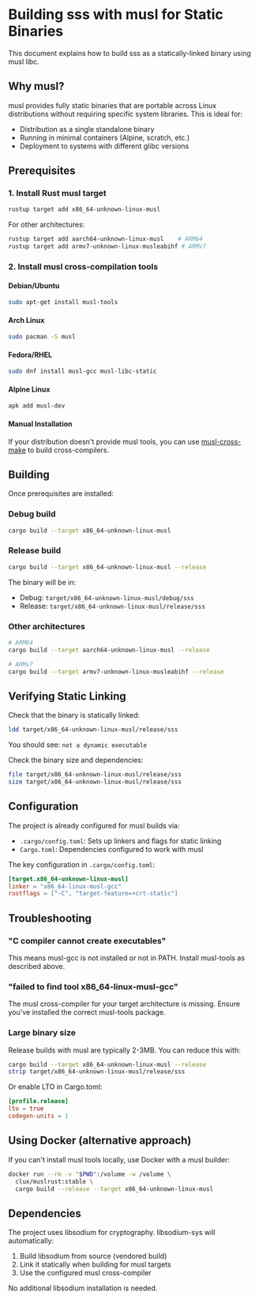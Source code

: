 # Building sss with musl for Static Binaries

This document explains how to build sss as a statically-linked binary using musl libc.

## Why musl?

musl provides fully static binaries that are portable across Linux distributions without requiring specific system libraries. This is ideal for:

- Distribution as a single standalone binary
- Running in minimal containers (Alpine, scratch, etc.)
- Deployment to systems with different glibc versions

## Prerequisites

### 1. Install Rust musl target

```bash
rustup target add x86_64-unknown-linux-musl
```

For other architectures:
```bash
rustup target add aarch64-unknown-linux-musl    # ARM64
rustup target add armv7-unknown-linux-musleabihf # ARMv7
```

### 2. Install musl cross-compilation tools

#### Debian/Ubuntu
```bash
sudo apt-get install musl-tools
```

#### Arch Linux
```bash
sudo pacman -S musl
```

#### Fedora/RHEL
```bash
sudo dnf install musl-gcc musl-libc-static
```

#### Alpine Linux
```bash
apk add musl-dev
```

#### Manual Installation
If your distribution doesn't provide musl tools, you can use [musl-cross-make](https://github.com/richfelker/musl-cross-make) to build cross-compilers.

## Building

Once prerequisites are installed:

### Debug build
```bash
cargo build --target x86_64-unknown-linux-musl
```

### Release build
```bash
cargo build --target x86_64-unknown-linux-musl --release
```

The binary will be in:
- Debug: `target/x86_64-unknown-linux-musl/debug/sss`
- Release: `target/x86_64-unknown-linux-musl/release/sss`

### Other architectures

```bash
# ARM64
cargo build --target aarch64-unknown-linux-musl --release

# ARMv7
cargo build --target armv7-unknown-linux-musleabihf --release
```

## Verifying Static Linking

Check that the binary is statically linked:

```bash
ldd target/x86_64-unknown-linux-musl/release/sss
```

You should see: `not a dynamic executable`

Check the binary size and dependencies:
```bash
file target/x86_64-unknown-linux-musl/release/sss
size target/x86_64-unknown-linux-musl/release/sss
```

## Configuration

The project is already configured for musl builds via:

- `.cargo/config.toml`: Sets up linkers and flags for static linking
- `Cargo.toml`: Dependencies configured to work with musl

The key configuration in `.cargo/config.toml`:

```toml
[target.x86_64-unknown-linux-musl]
linker = "x86_64-linux-musl-gcc"
rustflags = ["-C", "target-feature=+crt-static"]
```

## Troubleshooting

### "C compiler cannot create executables"

This means musl-gcc is not installed or not in PATH. Install musl-tools as described above.

### "failed to find tool x86_64-linux-musl-gcc"

The musl cross-compiler for your target architecture is missing. Ensure you've installed the correct musl-tools package.

### Large binary size

Release builds with musl are typically 2-3MB. You can reduce this with:

```bash
cargo build --target x86_64-unknown-linux-musl --release
strip target/x86_64-unknown-linux-musl/release/sss
```

Or enable LTO in Cargo.toml:
```toml
[profile.release]
lto = true
codegen-units = 1
```

## Using Docker (alternative approach)

If you can't install musl tools locally, use Docker with a musl builder:

```bash
docker run --rm -v "$PWD":/volume -w /volume \
  clux/muslrust:stable \
  cargo build --release --target x86_64-unknown-linux-musl
```

## Dependencies

The project uses libsodium for cryptography. libsodium-sys will automatically:
1. Build libsodium from source (vendored build)
2. Link it statically when building for musl targets
3. Use the configured musl cross-compiler

No additional libsodium installation is needed.
